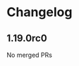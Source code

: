 # Changelog

<!-- <START NEW CHANGELOG ENTRY> -->

## 1.19.0rc0

No merged PRs

<!-- <END NEW CHANGELOG ENTRY> -->
